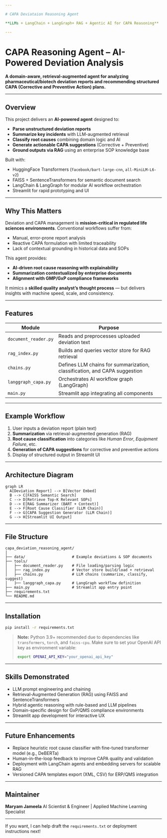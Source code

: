 ```yaml
---

# CAPA Deviataion Reasoning Agent

**LLMs + LangChain + LangGraph+ RAG + Agentic AI for CAPA Reasoning**

---
```


# CAPA Reasoning Agent – AI-Powered Deviation Analysis

**A domain-aware, retrieval-augmented agent for analyzing pharmaceutical/biotech deviation reports and recommending structured CAPA (Corrective and Preventive Action) plans.**

---

## Overview

This project delivers an **AI-powered agent** designed to:

* **Parse unstructured deviation reports**
* **Summarize key incidents** with LLM-augmented retrieval
* **Classify root causes** combining domain logic and AI
* **Generate actionable CAPA suggestions** (Corrective + Preventive)
* **Ground outputs via RAG** using an enterprise SOP knowledge base

Built with:

* HuggingFace Transformers (`facebook/bart-large-cnn`, `all-MiniLM-L6-v2`)
* FAISS + SentenceTransformers for semantic document search
* LangChain & LangGraph for modular AI workflow orchestration
* Streamlit for rapid prototyping and UI

---

## Why This Matters

Deviation and CAPA management is **mission-critical in regulated life sciences environments**. Conventional workflows suffer from:

* Manual, error-prone report analysis
* Reactive CAPA formulation with limited traceability
* Lack of contextual grounding in historical data and SOPs

This agent provides:

* **AI-driven root cause reasoning with explainability**
* **Summarization contextualized by enterprise documents**
* **Alignment with GMP/GxP compliance frameworks**

It mimics a **skilled quality analyst’s thought process** — but delivers insights with machine speed, scale, and consistency.

---

## Features

| Module               | Purpose                                                                   |
| -------------------- | ------------------------------------------------------------------------- |
| `document_reader.py` | Reads and preprocesses uploaded deviation text                            |
| `rag_index.py`       | Builds and queries vector store for RAG retrieval                         |
| `chains.py`          | Defines LLM chains for summarization, classification, and CAPA suggestion |
| `langgraph_capa.py`  | Orchestrates AI workflow graph (LangGraph)                                |
| `main.py`            | Streamlit app integrating all components                                  |

---

## Example Workflow

1. User inputs a deviation report (plain text)
2. **Summarization** via retrieval-augmented generation (RAG)
3. **Root cause classification** into categories like *Human Error*, *Equipment Failure*, etc.
4. **Generation of CAPA suggestions** for corrective and preventive actions
5. Display of structured output in Streamlit UI

---

## Architecture Diagram

```mermaid
graph LR
  A[Deviation Report] --> B[Vector Embed]
  B --> C[FAISS Semantic Search]
  C --> D[Retrieve Top-K Relevant SOPs]
  D --> E[RAG Summarizer (BART + Context)]
  E --> F[Root Cause Classifier (LLM Chain)]
  F --> G[CAPA Suggestion Generator (LLM Chain)]
  G --> H[Streamlit UI Output]
```


---

## File Structure

```
capa_deviation_reasoning_agent/
│
├── data/                     # Example deviations & SOP documents
├── tools/
│   ├── document_reader.py    # File loading/parsing logic
│   ├── rag_index.py          # Vector store build/load + retrieval
│   ├── chains.py             # LLM chains (summarize, classify, suggest)
│   ├── langgraph_capa.py     # LangGraph workflow definition
├── main.py                   # Streamlit app entry point
├── requirements.txt
└── README.md
```

---

## Installation

```bash
pip install -r requirements.txt
```

> **Note:** Python 3.9+ recommended due to dependencies like `transformers`, `torch`, and `faiss-cpu`.
> Make sure to set your OpenAI API key as environment variable:
>
> ```bash
> export OPENAI_API_KEY="your_openai_api_key"
> ```

---

## Skills Demonstrated

* LLM prompt engineering and chaining
* Retrieval-Augmented Generation (RAG) using FAISS and SentenceTransformers
* Hybrid agentic reasoning with rule-based and LLM pipelines
* Domain-specific design for GxP/QMS compliance environments
* Streamlit app development for interactive UX

---

## Future Enhancements

* Replace heuristic root cause classifier with fine-tuned transformer model (e.g., DeBERTa)
* Human-in-the-loop feedback to improve CAPA quality and validation
* Deployment with LangChain agents and embedding servers for scalable RAG
* Versioned CAPA templates export (XML, CSV) for ERP/QMS integration

---

## Maintainer

**Maryam Jameela**
AI Scientist & Engineer | Applied Machine Learning Specialist

---

If you want, I can help draft the `requirements.txt` or deployment instructions next!
